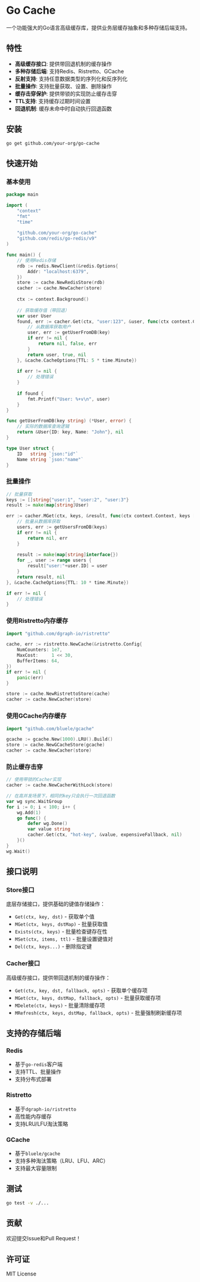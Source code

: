 # Go Cache

一个功能强大的Go语言高级缓存库，提供业务层缓存抽象和多种存储后端支持。

## 特性

- **高级缓存接口**: 提供带回退机制的缓存操作
- **多种存储后端**: 支持Redis、Ristretto、GCache
- **反射支持**: 支持任意数据类型的序列化和反序列化
- **批量操作**: 支持批量获取、设置、删除操作
- **缓存击穿保护**: 提供带锁的实现防止缓存击穿
- **TTL支持**: 支持缓存过期时间设置
- **回退机制**: 缓存未命中时自动执行回退函数

## 安装

```bash
go get github.com/your-org/go-cache
```

## 快速开始

### 基本使用

```go
package main

import (
    "context"
    "fmt"
    "time"
    
    "github.com/your-org/go-cache"
    "github.com/redis/go-redis/v9"
)

func main() {
    // 使用Redis存储
    rdb := redis.NewClient(&redis.Options{
        Addr: "localhost:6379",
    })
    store := cache.NewRedisStore(rdb)
    cacher := cache.NewCacher(store)
    
    ctx := context.Background()
    
    // 获取缓存值（带回退）
    var user User
    found, err := cacher.Get(ctx, "user:123", &user, func(ctx context.Context, key string) (interface{}, bool, error) {
        // 从数据库获取用户
        user, err := getUserFromDB(key)
        if err != nil {
            return nil, false, err
        }
        return user, true, nil
    }, &cache.CacheOptions{TTL: 5 * time.Minute})
    
    if err != nil {
        // 处理错误
    }
    
    if found {
        fmt.Printf("User: %+v\n", user)
    }
}

func getUserFromDB(key string) (*User, error) {
    // 实际的数据库查询逻辑
    return &User{ID: key, Name: "John"}, nil
}

type User struct {
    ID   string `json:"id"`
    Name string `json:"name"`
}
```

### 批量操作

```go
// 批量获取
keys := []string{"user:1", "user:2", "user:3"}
result := make(map[string]User)

err := cacher.MGet(ctx, keys, &result, func(ctx context.Context, keys []string) (map[string]interface{}, error) {
    // 批量从数据库获取
    users, err := getUsersFromDB(keys)
    if err != nil {
        return nil, err
    }
    
    result := make(map[string]interface{})
    for _, user := range users {
        result["user:"+user.ID] = user
    }
    return result, nil
}, &cache.CacheOptions{TTL: 10 * time.Minute})

if err != nil {
    // 处理错误
}
```

### 使用Ristretto内存缓存

```go
import "github.com/dgraph-io/ristretto"

cache, err := ristretto.NewCache(&ristretto.Config{
    NumCounters: 1e7,
    MaxCost:     1 << 30,
    BufferItems: 64,
})
if err != nil {
    panic(err)
}

store := cache.NewRistrettoStore(cache)
cacher := cache.NewCacher(store)
```

### 使用GCache内存缓存

```go
import "github.com/bluele/gcache"

gcache := gcache.New(1000).LRU().Build()
store := cache.NewGCacheStore(gcache)
cacher := cache.NewCacher(store)
```

### 防止缓存击穿

```go
// 使用带锁的Cacher实现
cacher := cache.NewCacherWithLock(store)

// 在高并发场景下，相同的key只会执行一次回退函数
var wg sync.WaitGroup
for i := 0; i < 100; i++ {
    wg.Add(1)
    go func() {
        defer wg.Done()
        var value string
        cacher.Get(ctx, "hot-key", &value, expensiveFallback, nil)
    }()
}
wg.Wait()
```

## 接口说明

### Store接口

底层存储接口，提供基础的键值存储操作：

- `Get(ctx, key, dst)` - 获取单个值
- `MGet(ctx, keys, dstMap)` - 批量获取值
- `Exists(ctx, keys)` - 批量检查键存在性
- `MSet(ctx, items, ttl)` - 批量设置键值对
- `Del(ctx, keys...)` - 删除指定键

### Cacher接口

高级缓存接口，提供带回退机制的缓存操作：

- `Get(ctx, key, dst, fallback, opts)` - 获取单个缓存项
- `MGet(ctx, keys, dstMap, fallback, opts)` - 批量获取缓存项
- `MDelete(ctx, keys)` - 批量清除缓存项
- `MRefresh(ctx, keys, dstMap, fallback, opts)` - 批量强制刷新缓存项

## 支持的存储后端

### Redis
- 基于`go-redis`客户端
- 支持TTL、批量操作
- 支持分布式部署

### Ristretto
- 基于`dgraph-io/ristretto`
- 高性能内存缓存
- 支持LRU/LFU淘汰策略

### GCache
- 基于`bluele/gcache`
- 支持多种淘汰策略（LRU、LFU、ARC）
- 支持最大容量限制

## 测试

```bash
go test -v ./...
```

## 贡献

欢迎提交Issue和Pull Request！

## 许可证

MIT License